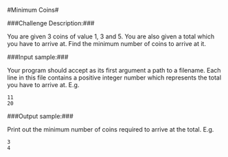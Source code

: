 #Minimum Coins#

###Challenge Description:###

You are given 3 coins of value 1, 3 and 5. You are also given a total which you have to arrive at. Find the minimum number of coins to arrive at it.

###Input sample:###

Your program should accept as its first argument a path to a filename. Each line in this file contains a positive integer number which represents the total you have to arrive at. E.g. 
```
11
20
```
###Output sample:###

Print out the minimum number of coins required to arrive at the total. E.g. 
```
3
4
```